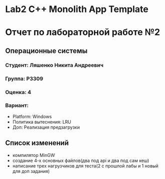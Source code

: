 # Lab2 C++ Monolith App Template
# Отчет по лабораторной работе №2
## Операционные системы

### Студент: Ляшенко Никита Андреевич
### Группа: P3309
### Оценка: 4
### Вариант: 
- Platform: Windows
- Политика вытеснения: LRU
- Доп: Реализация предзагрузки

## Список изменений
- компилятор MinGW
- создание 4-х основных файлов(два под api и два под сам кеш)
- написание трех нагрузчиков для теста(2 с прошлой лабы и 1 новый для доп задания)
